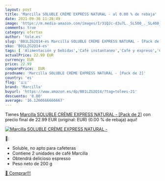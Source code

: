 ```yaml
---
layout: post
title: 'Marcilla SOLUBLE CRÈME EXPRESS NATURAL - al 0.00 % de rebaja'
date: 2021-09-30 11:28:49
image: 'https://m.media-amazon.com/images/I/31QJc-d3u7L._SL500_._SL400_.jpg'
comments: true
category: ofertas
author: 'tole.es'
slug: 'B01LZG2Q14-es Marcilla SOLUBLE CRÈME EXPRESS NATURAL - [Pack de 2]'
sku: 'B01LZG2Q14-es'
tags: [ 'Alimentación y bebidas','Café instantaneo','Café y expreso','Café, té y bebidas','marcilla', ]
actualPrice: 22.99 EUR
currency: EUR
price: 22.99
comparePrice:  EUR
prodname: 'Marcilla SOLUBLE CRÈME EXPRESS NATURAL - [Pack de 2]'
country: 'es'
flag: '🇪🇸'
brand: 'Marcilla'
buyurl: 'https://www.amazon.es/dp/B01LZG2Q14/?tag=tolees-21'
descuento: '0.00'
average: '16.1266666666667'
---
```


Tienes [Marcilla SOLUBLE CRÈME EXPRESS NATURAL - [Pack de 2]](https://www.amazon.es/dp/B01LZG2Q14/?tag=tolees-21) con precio final de  22.99 EUR (original:  EUR) (0.00 %  de rebaja) aqui!

[![Marcilla SOLUBLE CRÈME EXPRESS NATURAL -](https://m.media-amazon.com/images/I/31QJc-d3u7L._SL500_._SL400_.jpg)](https://www.amazon.es/dp/B01LZG2Q14/?tag=tolees-21)

🔎:

- Soluble, no apto para cafeteras
- Contiene 2 unidades de café Marcilla
- Obtendrá delicioso espresso
- Peso neto de 200 g

[🛒 Comprar!!!](https://www.amazon.es/dp/B01LZG2Q14/?tag=tolees-21)

